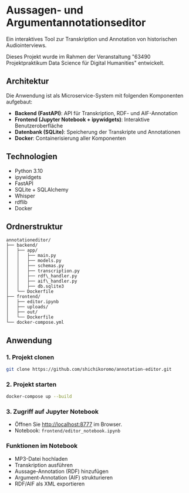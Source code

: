 # Aussagen- und Argumentannotationseditor

Ein interaktives Tool zur Transkription und Annotation von historischen Audiointerviews.

Dieses Projekt wurde im Rahmen der Veranstaltung "63490 Projektpraktikum Data Science für Digital Humanities" entwickelt.

## Architektur

Die Anwendung ist als Microservice-System mit folgenden Komponenten aufgebaut:

- **Backend (FastAPI)**: API für Transkription, RDF- und AIF-Annotation
- **Frontend (Jupyter Notebook + ipywidgets)**: Interaktive Benutzeroberfläche
- **Datenbank (SQLite)**: Speicherung der Transkripte und Annotationen
- **Docker**: Containerisierung aller Komponenten


## Technologien

* Python 3.10
* ipywidgets
* FastAPI
* SQLite + SQLAlchemy
* Whisper
* rdflib
* Docker


## Ordnerstruktur
```
annotationeditor/
├── backend/
│   ├── app/
│   │   ├── main.py
│   │   ├── models.py
│   │   ├── schemas.py
│   │   ├── transcription.py
│   │   ├── rdf\_handler.py
│   │   ├── aif\_handler.py
│   │   ├── db.sqlite3
│   └── Dockerfile
├── frontend/
│   ├── editor.ipynb
│   ├── uploads/
│   ├── out/
│   └── Dockerfile
└── docker-compose.yml
```

## Anwendung

### 1. Projekt clonen

```bash
git clone https://github.com/shichikoromo/annotation-editor.git
```

### 2. Projekt starten

```bash
docker-compose up --build
```

### 3. Zugriff auf Jupyter Notebook

* Öffnen Sie [http://localhost:8777](http://localhost:8777) im Browser.
* Notebook: `frontend/editor_notebook.ipynb`

### Funktionen im Notebook

* MP3-Datei hochladen
* Transkription ausführen
* Aussage-Annotation (RDF) hinzufügen
* Argument-Annotation (AIF) strukturieren
* RDF/AIF als XML exportieren
